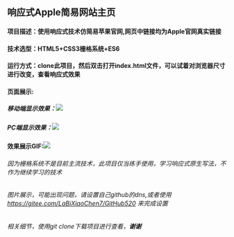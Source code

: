 ## 响应式Apple简易网站主页
#### 项目描述：使用响应式技术仿简易苹果官网,网页中链接均为Apple官网真实链接
#### 技术选型：HTML5+CSS3栅格系统+ES6
#### 运行方式：clone此项目，然后双击打开index.html文件，可以试着对浏览器尺寸进行改变，查看响应式效果
#### 页面展示:
##### 移动端显示效果：![](https://pic.imgdb.cn/item/60b9e7de8355f7f71816c1f1.jpg)
##### PC端显示效果：![](https://pic.imgdb.cn/item/60b9e7de8355f7f71816c1ba.jpg)
#### 效果展示GIF:![](https://pic.imgdb.cn/item/60b9e7238355f7f7180a7a7d.gif)
###### 因为栅格系统不是目前主流技术，此项目仅当练手使用，学习响应式原生写法，不作为继续学习的技术
###### 图片展示，可能出现问题，请设置自己github的dns,或者使用 https://gitee.com/LaBiXiaoChen7/GitHub520 来完成设置
###### 相关细节，使用git clone下载项目进行查看，**谢谢**
